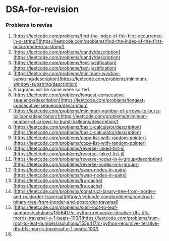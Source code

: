# DSA-for-revision
### Problems to revise
1. [https://leetcode.com/problems/find-the-index-of-the-first-occurrence-in-a-string/](https://leetcode.com/problems/find-the-index-of-the-first-occurrence-in-a-string/)
2. [https://leetcode.com/problems/candy/description](https://leetcode.com/problems/candy/description)
3. [https://leetcode.com/problems/text-justification](https://leetcode.com/problems/text-justification)
4. [https://leetcode.com/problems/minimum-window-substring/description](https://leetcode.com/problems/minimum-window-substring/description)
5. Anagrams will be same when sorted.
6. [https://leetcode.com/problems/longest-consecutive-sequence/description](https://leetcode.com/problems/longest-consecutive-sequence/description)
7. [https://leetcode.com/problems/minimum-number-of-arrows-to-burst-balloons/description/](https://leetcode.com/problems/minimum-number-of-arrows-to-burst-balloons/description/)
8. [https://leetcode.com/problems/basic-calculator/description](https://leetcode.com/problems/basic-calculator/description)
9. [https://leetcode.com/problems/copy-list-with-random-pointer](https://leetcode.com/problems/copy-list-with-random-pointer)
10. [https://leetcode.com/problems/reverse-linked-list-ii](https://leetcode.com/problems/reverse-linked-list-ii)
11. [https://leetcode.com/problems/reverse-nodes-in-k-group/description](https://leetcode.com/problems/reverse-nodes-in-k-group/)
12. [https://leetcode.com/problems/swap-nodes-in-pairs](https://leetcode.com/problems/swap-nodes-in-pairs)
13. [https://leetcode.com/problems/lru-cache](https://leetcode.com/problems/lru-cache)
14. [https://leetcode.com/problems/construct-binary-tree-from-inorder-and-postorder-traversal](https://leetcode.com/problems/construct-binary-tree-from-inorder-and-postorder-traversal)
15. [https://leetcode.com/problems/sum-root-to-leaf-numbers/solutions/1556417/c-python-recursive-iterative-dfs-bfs-morris-traversal-o-1-beats-100/](https://leetcode.com/problems/sum-root-to-leaf-numbers/solutions/1556417/c-python-recursive-iterative-dfs-bfs-morris-traversal-o-1-beats-100/)
16. []()
